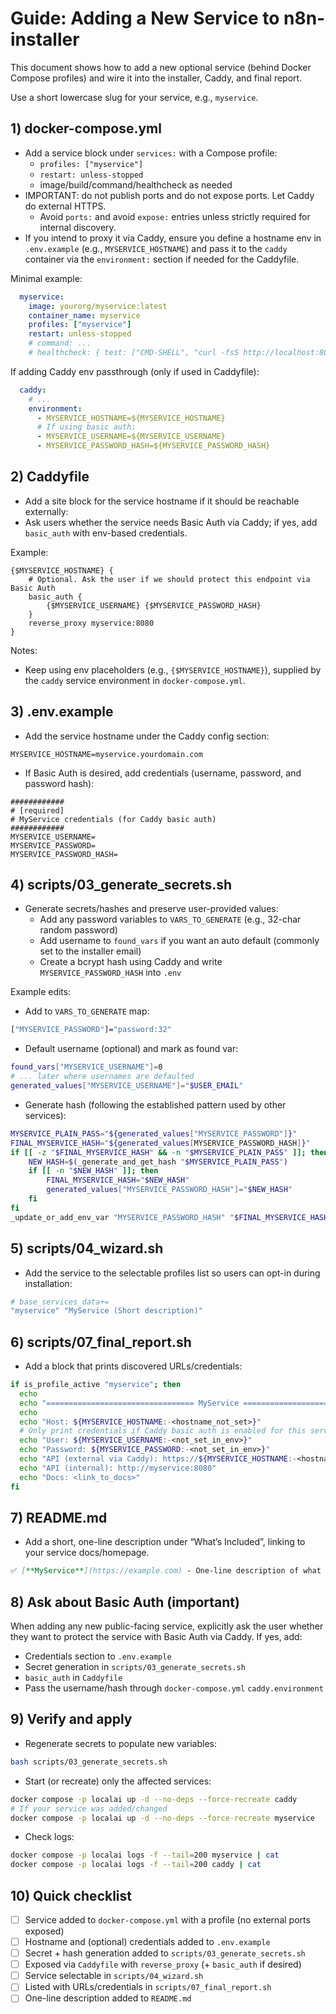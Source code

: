 # Guide: Adding a New Service to n8n-installer

This document shows how to add a new optional service (behind Docker Compose profiles) and wire it into the installer, Caddy, and final report.

Use a short lowercase slug for your service, e.g., `myservice`.

## 1) docker-compose.yml
- Add a service block under `services:` with a Compose profile:
  - `profiles: ["myservice"]`
  - `restart: unless-stopped`
  - image/build/command/healthcheck as needed
- IMPORTANT: do not publish ports and do not expose ports. Let Caddy do external HTTPS.
  - Avoid `ports:` and avoid `expose:` entries unless strictly required for internal discovery.
- If you intend to proxy it via Caddy, ensure you define a hostname env in `.env.example` (e.g., `MYSERVICE_HOSTNAME`) and pass it to the `caddy` container via the `environment:` section if needed for the Caddyfile.

Minimal example:
```yaml
  myservice:
    image: yourorg/myservice:latest
    container_name: myservice
    profiles: ["myservice"]
    restart: unless-stopped
    # command: ...
    # healthcheck: { test: ["CMD-SHELL", "curl -fsS http://localhost:8080/health || exit 1"], interval: 30s, timeout: 10s, retries: 5 }
```

If adding Caddy env passthrough (only if used in Caddyfile):
```yaml
  caddy:
    # ...
    environment:
      - MYSERVICE_HOSTNAME=${MYSERVICE_HOSTNAME}
      # If using basic auth:
      - MYSERVICE_USERNAME=${MYSERVICE_USERNAME}
      - MYSERVICE_PASSWORD_HASH=${MYSERVICE_PASSWORD_HASH}
```

## 2) Caddyfile
- Add a site block for the service hostname if it should be reachable externally:
- Ask users whether the service needs Basic Auth via Caddy; if yes, add `basic_auth` with env-based credentials.

Example:
```caddyfile
{$MYSERVICE_HOSTNAME} {
    # Optional. Ask the user if we should protect this endpoint via Basic Auth
    basic_auth {
        {$MYSERVICE_USERNAME} {$MYSERVICE_PASSWORD_HASH}
    }
    reverse_proxy myservice:8080
}
```

Notes:
- Keep using env placeholders (e.g., `{$MYSERVICE_HOSTNAME}`), supplied by the `caddy` service environment in `docker-compose.yml`.

## 3) .env.example
- Add the service hostname under the Caddy config section:
```dotenv
MYSERVICE_HOSTNAME=myservice.yourdomain.com
```
- If Basic Auth is desired, add credentials (username, password, and password hash):
```dotenv
############
# [required]
# MyService credentials (for Caddy basic auth)
############
MYSERVICE_USERNAME=
MYSERVICE_PASSWORD=
MYSERVICE_PASSWORD_HASH=
```

## 4) scripts/03_generate_secrets.sh
- Generate secrets/hashes and preserve user-provided values:
  - Add any password variables to `VARS_TO_GENERATE` (e.g., 32-char random password)
  - Add username to `found_vars` if you want an auto default (commonly set to the installer email)
  - Create a bcrypt hash using Caddy and write `MYSERVICE_PASSWORD_HASH` into `.env`

Example edits:
- Add to `VARS_TO_GENERATE` map:
```bash
["MYSERVICE_PASSWORD"]="password:32"
```
- Default username (optional) and mark as found var:
```bash
found_vars["MYSERVICE_USERNAME"]=0
# ... later where usernames are defaulted
generated_values["MYSERVICE_USERNAME"]="$USER_EMAIL"
```
- Generate hash (following the established pattern used by other services):
```bash
MYSERVICE_PLAIN_PASS="${generated_values["MYSERVICE_PASSWORD"]}"
FINAL_MYSERVICE_HASH="${generated_values[MYSERVICE_PASSWORD_HASH]}"
if [[ -z "$FINAL_MYSERVICE_HASH" && -n "$MYSERVICE_PLAIN_PASS" ]]; then
    NEW_HASH=$(_generate_and_get_hash "$MYSERVICE_PLAIN_PASS")
    if [[ -n "$NEW_HASH" ]]; then
        FINAL_MYSERVICE_HASH="$NEW_HASH"
        generated_values["MYSERVICE_PASSWORD_HASH"]="$NEW_HASH"
    fi
fi
_update_or_add_env_var "MYSERVICE_PASSWORD_HASH" "$FINAL_MYSERVICE_HASH"
```

## 5) scripts/04_wizard.sh
- Add the service to the selectable profiles list so users can opt-in during installation:
```bash
# base_services_data+=
"myservice" "MyService (Short description)"
```

## 6) scripts/07_final_report.sh
- Add a block that prints discovered URLs/credentials:
```bash
if is_profile_active "myservice"; then
  echo
  echo "================================= MyService ==========================="
  echo
  echo "Host: ${MYSERVICE_HOSTNAME:-<hostname_not_set>}"
  # Only print credentials if Caddy basic auth is enabled for this service
  echo "User: ${MYSERVICE_USERNAME:-<not_set_in_env>}"
  echo "Password: ${MYSERVICE_PASSWORD:-<not_set_in_env>}"
  echo "API (external via Caddy): https://${MYSERVICE_HOSTNAME:-<hostname_not_set>}"
  echo "API (internal): http://myservice:8080"
  echo "Docs: <link_to_docs>"
fi
```

## 7) README.md
- Add a short, one-line description under “What’s Included”, linking to your service docs/homepage.
```md
✅ [**MyService**](https://example.com) - One-line description of what it provides.
```

## 8) Ask about Basic Auth (important)
When adding any new public-facing service, explicitly ask the user whether they want to protect the service with Basic Auth via Caddy. If yes, add:
- Credentials section to `.env.example`
- Secret generation in `scripts/03_generate_secrets.sh`
- `basic_auth` in `Caddyfile`
- Pass the username/hash through `docker-compose.yml` `caddy.environment`

## 9) Verify and apply
- Regenerate secrets to populate new variables:
```bash
bash scripts/03_generate_secrets.sh
```
- Start (or recreate) only the affected services:
```bash
docker compose -p localai up -d --no-deps --force-recreate caddy
# If your service was added/changed
docker compose -p localai up -d --no-deps --force-recreate myservice
```
- Check logs:
```bash
docker compose -p localai logs -f --tail=200 myservice | cat
docker compose -p localai logs -f --tail=200 caddy | cat
```

## 10) Quick checklist
- [ ] Service added to `docker-compose.yml` with a profile (no external ports exposed)
- [ ] Hostname and (optional) credentials added to `.env.example`
- [ ] Secret + hash generation added to `scripts/03_generate_secrets.sh`
- [ ] Exposed via `Caddyfile` with `reverse_proxy` (+ `basic_auth` if desired)
- [ ] Service selectable in `scripts/04_wizard.sh`
- [ ] Listed with URLs/credentials in `scripts/07_final_report.sh`
- [ ] One-line description added to `README.md`
